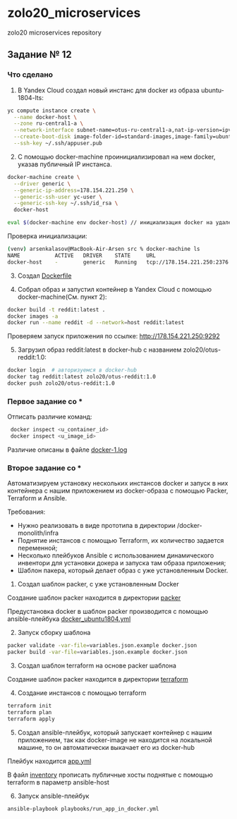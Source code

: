 # zolo20_microservices
zolo20 microservices repository

## Задание № 12

### Что сделано

1) В Yandex Cloud создал новый инстанс для docker из образа ubuntu-1804-lts:
```bash
yc compute instance create \
  --name docker-host \
  --zone ru-central1-a \
  --network-interface subnet-name=otus-ru-central1-a,nat-ip-version=ipv4 \
  --create-boot-disk image-folder-id=standard-images,image-family=ubuntu-1804-lts,size=15 \
  --ssh-key ~/.ssh/appuser.pub
```

2) С помощью docker-machine проинициализировал на нем docker, указав публичный IP инстанса.
```bash
docker-machine create \
  --driver generic \
  --generic-ip-address=178.154.221.250 \
  --generic-ssh-user yc-user \
  --generic-ssh-key ~/.ssh/id_rsa \
  docker-host

eval $(docker-machine env docker-host) // инициализация docker на удаленном хосте
```
Проверка инициализации:
```bash
(venv) arsenkalasov@MacBook-Air-Arsen src % docker-machine ls
NAME           ACTIVE   DRIVER    STATE     URL                          SWARM   DOCKER    ERRORS
docker-host    -        generic   Running   tcp://178.154.221.250:2376           v20.10.8
```

3) Создал [Dockerfile](docker-monolith/Dockerfile)

4) Собрал образ и запустил контейнер в Yandex Cloud с помощью docker-machine(См. пункт 2):
```bash
docker build -t reddit:latest .
docker images -a
docker run --name reddit -d --network=host reddit:latest
```
Проверяем запуск приложения по ссылке: http://178.154.221.250:9292

5) Загрузил образ reddit:latest в docker-hub с названием zolo20/otus-reddit:1.0:
```bash
docker login  # авторизуемся в docker-hub
docker tag reddit:latest zolo20/otus-reddit:1.0
docker push zolo20/otus-reddit:1.0
```

### Первое задание со *

Отписать различие команд:

```bash
 docker inspect <u_container_id>
 docker inspect <u_image_id>
```
Различие описаны в файле [docker-1.log](docker-monolith/docker-1.log)

### Второе задание со *

Автоматизируем установку нескольких инстансов docker и запуск в них контейнера с нашим приложением из docker-образа с помощью Packer, Terraform и Ansible.

Требования:

- Нужно реализовать в виде прототипа в директории /docker-monolith/infra
- Поднятие инстансов с помощью Terraform, их количество задается переменной;
- Несколько плейбуков Ansible с использованием динамического инвентори для установки докера и запуска там образа приложения;
- Шаблон пакера, который делает образ с уже установленным Docker.

1) Создал шаблон packer, с уже установленным Docker

Создание шаблон packer находится в директории [packer](docker-monolith/infra/packer)

Предустановка docker в шаблон packer производится с помощью ansible-плейбука [docker_ubuntu1804.yml](docker-monolith/infra/ansible/playbooks/docker_ubuntu1804.yml)

2) Запуск сборку шаблона

```bash
packer validate -var-file=variables.json.example docker.json
packer build -var-file=variables.json.example docker.json
```

3) Создал шаблон terraform на основе packer шаблона

Создание шаблон packer находится в директории [terraform](docker-monolith/infra/terraform)

4) Создание инстансов с помощью terraform

```bash
terraform init
terraform plan
terraform apply
```

5) Создал ansible-плейбук, который запускает контейнер с нашим приложением,
   так как docker-image не находится на локальной машине, то он автоматически выкачает его из docker-hub

Плейбук находится [app.yml](docker-monolith/infra/ansible/playbooks/app.yml)

В файл [inventory](docker-monolith/infra/ansible/inventory) прописать публичные хосты поднятые с помощью terraform в
параметр ansible-host

6) Запуск ansible-плейбук

```bash
ansible-playbook playbooks/run_app_in_docker.yml
```
